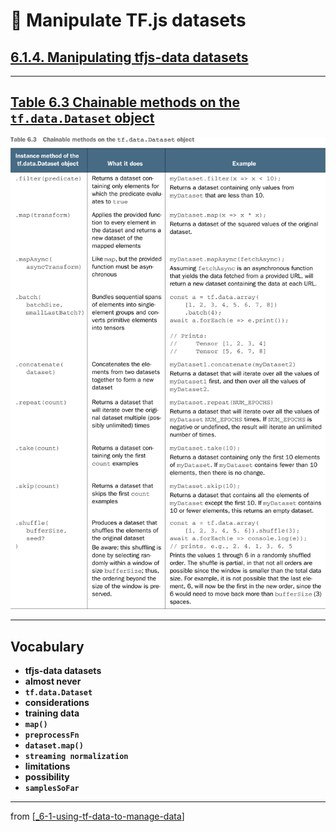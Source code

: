 # 🧮 Manipulate TF.js datasets

## [**6.1.4.** Manipulating tfjs-data datasets](https://livebook.manning.com/book/deep-learning-with-javascript/chapter-6/60)

---

## [**Table 6.3** Chainable methods on the `tf.data.Dataset` object](https://livebook.manning.com/book/deep-learning-with-javascript/chapter-6/ch06table03)

<img src="../../../assets/tables/table_6-3.png"/>

---

## **Vocabulary**

- <b>tfjs-data datasets</b>
- <b>almost never</b>
- <b>`tf.data.Dataset`</b>
- <b>considerations</b>
- <b>training data</b>
- <b>`map()`</b>
- <b>`preprocessFn`</b>
- <b>`dataset.map()`</b>
- <b>`streaming normalization`</b>
- <b>limitations</b>
- <b>possibility</b>
- <b>`samplesSoFar`</b>

<link rel="stylesheet" type="text/css" media="all" href="../../../assets/css/custom.css" />

---

from [[_6-1-using-tf-data-to-manage-data]]

[//begin]: # "Autogenerated link references for markdown compatibility"
[_6-1-using-tf-data-to-manage-data]: _6-1-using-tf-data-to-manage-data.md "🧮 Manage with TF.data"
[//end]: # "Autogenerated link references"

